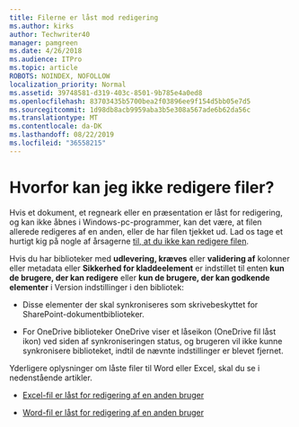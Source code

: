 ```yaml
---
title: Filerne er låst mod redigering
ms.author: kirks
author: Techwriter40
manager: pamgreen
ms.date: 4/26/2018
ms.audience: ITPro
ms.topic: article
ROBOTS: NOINDEX, NOFOLLOW
localization_priority: Normal
ms.assetid: 39748581-d319-403c-8501-9b785e4a0ed8
ms.openlocfilehash: 83703435b5700bea2f03896ee9f154d5bb05e7d5
ms.sourcegitcommit: 1d98db8acb9959aba3b5e308a567ade6b62da56c
ms.translationtype: MT
ms.contentlocale: da-DK
ms.lasthandoff: 08/22/2019
ms.locfileid: "36558215"
---
```

# <a name="why-cant-i-edit-files"></a>Hvorfor kan jeg ikke redigere filer?

Hvis et dokument, et regneark eller en præsentation er låst for redigering, og kan ikke åbnes i Windows-pc-programmer, kan det være, at filen allerede redigeres af en anden, eller de har filen tjekket ud. Lad os tage et hurtigt kig på nogle af årsagerne [til, at du ikke kan redigere filen](https://support.office.com/article/why-can-t-i-edit-this-file-97315f48-aa5e-49d3-a4ae-a14b73daf87b).

Hvis du har biblioteker med **udlevering, kræves** eller **validering af** kolonner eller metadata eller **Sikkerhed for kladdeelement** er indstillet til enten **kun de brugere, der kan redigere** eller **kun de brugere, der kan godkende elementer** i Version indstillinger i den bibliotek:

- Disse elementer der skal synkroniseres som skrivebeskyttet for SharePoint-dokumentbiblioteker.

- For OneDrive biblioteker OneDrive viser et låseikon (OneDrive fil låst ikon) ved siden af synkroniseringen status, og brugeren vil ikke kunne synkronisere biblioteket, indtil de nævnte indstillinger er blevet fjernet. 

Yderligere oplysninger om låste filer til Word eller Excel, skal du se i nedenstående artikler.

- [Excel-fil er låst for redigering af en anden bruger](https://support.office.com/article/Excel-file-is-locked-for-editing-by-another-user-6fa93887-2c2c-45f0-abcc-31b04aed68b3)

- [Word-fil er låst for redigering af en anden bruger](https://support.microsoft.com/help/313472/the-document-is-locked-for-editing-by-another-user-error-message-when)

